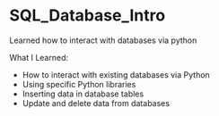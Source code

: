 # SQL_Database_Intro
Learned how to interact with databases via python

What I Learned:
- How to interact with existing databases via Python
- Using specific Python libraries
- Inserting data in database tables
- Update and delete data from databases
